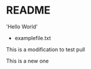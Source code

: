 # README #

'Hello World'

- examplefile.txt

This is a modification to test pull

This is a new one

